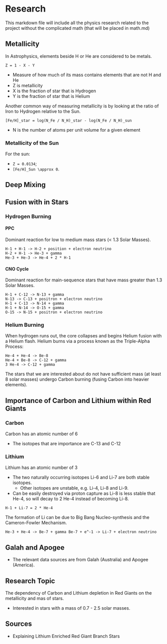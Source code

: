 # Research

This markdown file will include all the physics research related to the project without the complicated math (that will
be placed in math.md)

## Metallicity

In Astrophysics, elements beside H or He are considered to be metals.

```
Z = 1 - X - Y
```

- Measure of how much of its mass contains elements that are not H and He
- Z is metallicity 
- X is the fraction of star that is Hydrogen
- Y is the fraction of star that is Helium

Another common way of measuring metallicity is by looking at the ratio of Iron
to Hydrogen relative to the Sun.

```
[Fe/H]_star = log(N_Fe / N_H)_star - log(N_Fe / N_H)_sun
```

- N is the number of atoms per unit volume for a given element

### Metallicity of the Sun

For the sun:

- `Z = 0.0134`;
- `[Fe/H]_Sun \approx 0`.

## Deep Mixing


## Fusion with in Stars
### Hydrogen Burning
#### PPC

Dominant reaction for low to medium mass stars (< 1.3 Solar Masses).

```text
H-1 + H-1 -> H-2 + position + electron neutrino
H-2 + H-1 -> He-3 + gamma
He-3 + He-3 -> He-4 + 2 * H-1
```

#### CNO Cycle

Dominant reaction for main-sequence stars that have mass greater than 1.3 Solar Masses.
```text
H-1 + C-12 -> N-13 + gamma
N-13 -> C-13 + positron + electron neutrino
H-1 + C-13 -> N-14 + gamma
H-1 + N-14 -> O-15 + gamma
O-15 -> N-15 + positron + electron neutrino
```


### Helium Burning

When hydrogen runs out, the core collapses and begins Helium fusion with a Helium flash.
Helium burns via a process known as the Triple-Alpha Process:
```
He-4 + He-4 -> Be-8
He-4 + Be-8 -> C-12 + gamma
3 He-4 -> C-12 + gamma 
```

The stars that we are interested about do not have sufficient mass (at least 8 solar masses) undergo
Carbon burning (fusing Carbon into heavier elements).

## Importance of Carbon and Lithium within Red Giants

### Carbon

Carbon has an atomic number of 6

- The isotopes that are importance are C-13 and C-12

### Lithium
Lithium has an atomic number of 3

- The two naturally occurring isotopes Li-6 and Li-7 are both stable isotopes.
	- Other isotopes are unstable, e.g. Li-4, Li-8 and Li-9.
- Can be easily destroyed via proton capture as Li-8 is less stable that He-4,
  so will decay to 2 He-4 instead of becoming Li-8.


```
H-1 + Li-7 = 2 * He-4
```
The formation of Li can be due to Big Bang Nucleo-synthesis and the Cameron-Fowler Mechanism.
```
He-3 + He-4 -> Be-7 + gamma Be-7 + e^-1 -> Li-7 + electron neutrino
```

## Galah and Apogee

- The relevant data sources are from Galah (Australia) and Apogee (America).


## Research Topic

The dependency of Carbon and Lithium depletion in Red Giants on the metallicity and mas of stars.

- Interested in stars with a mass of 0.7 - 2.5 solar masses.


## Sources

- Explaining Lithium Enriched Red Giant Branch Stars